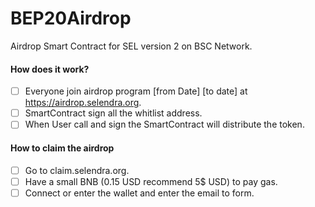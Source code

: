 # BEP20Airdrop
Airdrop Smart Contract for SEL version 2 on BSC Network.

#### How does it work?
- [ ] Everyone join airdrop program [from Date] [to date] at https://airdrop.selendra.org.
- [ ] SmartContract sign all the whitlist address.
- [ ] When User call and sign the SmartContract will distribute the token.

#### How to claim the airdrop

- [ ] Go to claim.selendra.org.
- [ ] Have a small BNB (0.15 USD recommend 5$ USD) to pay gas.
- [ ] Connect or enter the wallet and enter the email to form.